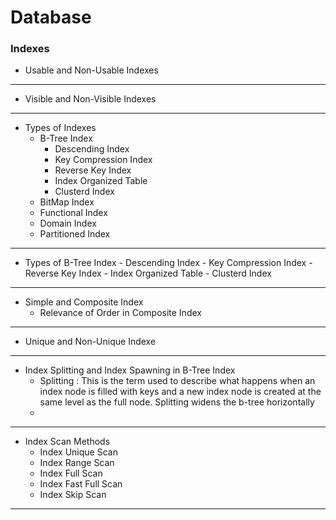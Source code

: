 # Database

### Indexes

- Usable and Non-Usable Indexes
-----
- Visible and Non-Visible Indexes
-----
- Types of Indexes
	- B-Tree Index
		- Descending Index
		- Key Compression Index
		- Reverse Key Index
		- Index Organized Table
		- Clusterd Index
	- BitMap Index
	- Functional Index
	- Domain Index
	- Partitioned Index
-----
- Types of B-Tree Index
		- Descending Index
		- Key Compression Index
		- Reverse Key Index
		- Index Organized Table
		- Clusterd Index
-----
- Simple and Composite Index
	- Relevance of Order in Composite Index
-----
- Unique and Non-Unique Indexe
-----
- Index Splitting and Index Spawning in B-Tree Index
	- Splitting : This is the term used to describe what happens when an index node is filled with keys and a new index node is created at the same level as the full node. Splitting widens the b-tree horizontally
	- 
-----	
- Index Scan Methods
	- Index Unique Scan
	- Index Range Scan
	- Index Full Scan
	- Index Fast Full Scan
	- Index Skip Scan
-----

	